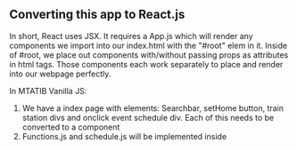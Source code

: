 ## Converting this app to React.js

In short, React uses JSX. It requires a App.js which will render any components we import into our index.html with the "#root" elem in it. Inside of #root,
we place out components with/without passing props as attributes in html tags. Those components each work separately to place and render into our webpage perfectly.

In MTATIB Vanilla JS:
1. We have a index page with elements: Searchbar, setHome button, train station divs and onclick event schedule div. Each of this needs to be converted to a component
2. Functions.js and schedule.js will be implemented inside 
